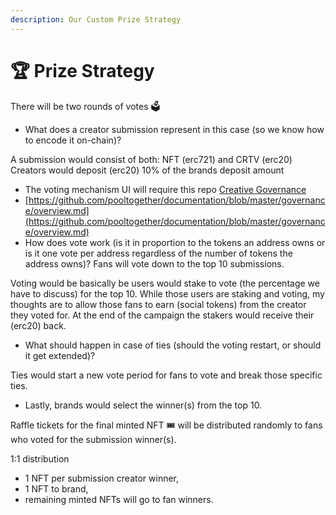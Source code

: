 ```yaml
---
description: Our Custom Prize Strategy
---
```


# 🏆 Prize Strategy

There will be two rounds of votes 🗳

* What does a creator submission represent in this case \(so we know how to encode it on-chain\)?

A submission would consist of both: NFT \(erc721\) and CRTV \(erc20\)  
 Creators would deposit \(erc20\) 10% of the brands deposit amount

* The voting mechanism UI will require this repo [Creative Governance ](https://github.com/g2entgroup/creative-governance)
* [https://github.com/pooltogether/documentation/blob/master/governance/overview.md](https://github.com/pooltogether/documentation/blob/master/governance/overview.md)
* How does vote work \(is it in proportion to the tokens an address owns or is it one vote per address regardless of the number of tokens the address owns\)? Fans will vote down to the top 10 submissions.

Voting would be basically be users would stake to vote \(the percentage we have to discuss\) for the top 10. While those users are staking and voting, my thoughts are to allow those fans to earn \(social tokens\) from the creator they voted for. At the end of the campaign the stakers would receive their \(erc20\) back.

* What should happen in case of ties \(should the voting restart, or should it get extended\)?

Ties would start a new vote period for fans to vote and break those specific ties.

* Lastly, brands would select the winner\(s\) from the top 10. 

Raffle tickets for the final minted NFT 🎟 will be distributed randomly to fans who voted for the submission winner\(s\).  


1:1 distribution   


* 1 NFT per submission creator winner, 
* 1 NFT to brand, 
* remaining minted NFTs will go to fan winners.

